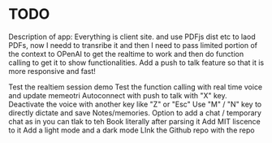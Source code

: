 # TODO

Description of app:
Everything is client site. and use PDFjs dist etc to laod PDFs, now I needd to transribe it and then I need to pass limited portion of the context to OPenAI to get the realtime to work and then do function calling to get it to show functionalities.
Add a push to talk feature so that it is more responsive and fast!

Test the realtiem session demo
Test the function calling with real time voice and update memeotri
Autoconnect with push to talk with "X" key.
Deactivate the voice with another key like "Z" or "Esc"
Use "M" / "N" key to directly dictate and save Notes/memories.
Option to add a chat / temporary chat as in you can tlak to teh Book literally after parsing it
Add MIT liscence to it
Add a light mode and a dark mode
LInk the Github repo with the repo

